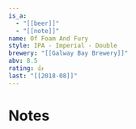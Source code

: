 ```yaml
---
is_a:
  - "[[beer]]"
  - "[[note]]"
name: Of Foam And Fury
style: IPA - Imperial - Double
brewery: "[[Galway Bay Brewery]]"
abv: 8.5
rating: 👍
last: "[[2018-08]]"
---
```

# Notes


